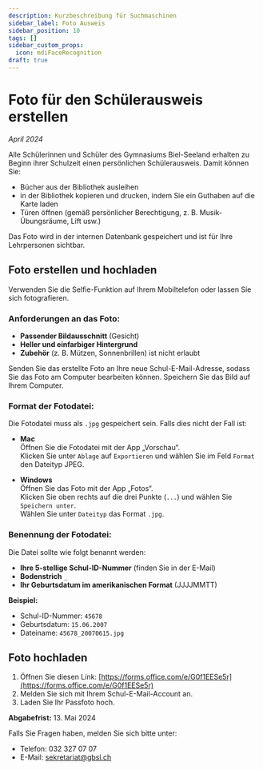 ```yaml
---
description: Kurzbeschreibung für Suchmaschinen
sidebar_label: Foto Ausweis
sidebar_position: 10
tags: []
sidebar_custom_props:
  icon: mdiFaceRecognition
draft: true
---
```


# Foto für den Schülerausweis erstellen

*April 2024*

Alle Schülerinnen und Schüler des Gymnasiums Biel-Seeland erhalten zu Beginn ihrer Schulzeit einen persönlichen Schülerausweis. Damit können Sie:

- Bücher aus der Bibliothek ausleihen
- in der Bibliothek kopieren und drucken, indem Sie ein Guthaben auf die Karte laden
- Türen öffnen (gemäß persönlicher Berechtigung, z. B. Musik-Übungsräume, Lift usw.)

Das Foto wird in der internen Datenbank gespeichert und ist für Ihre Lehrpersonen sichtbar.

## Foto erstellen und hochladen

Verwenden Sie die Selfie-Funktion auf Ihrem Mobiltelefon oder lassen Sie sich fotografieren.

### Anforderungen an das Foto:
- **Passender Bildausschnitt** (Gesicht)
- **Heller und einfarbiger Hintergrund**
- **Zubehör** (z. B. Mützen, Sonnenbrillen) ist nicht erlaubt

Senden Sie das erstellte Foto an Ihre neue Schul-E-Mail-Adresse, sodass Sie das Foto am Computer bearbeiten können. Speichern Sie das Bild auf Ihrem Computer.

### Format der Fotodatei:
Die Fotodatei muss als `.jpg` gespeichert sein. Falls dies nicht der Fall ist:

- **Mac**  
  Öffnen Sie die Fotodatei mit der App „Vorschau“.  
  Klicken Sie unter `Ablage` auf `Exportieren` und wählen Sie im Feld `Format` den Dateityp JPEG.

- **Windows**  
  Öffnen Sie das Foto mit der App „Fotos“.  
  Klicken Sie oben rechts auf die drei Punkte (`...`) und wählen Sie `Speichern unter`.  
  Wählen Sie unter `Dateityp` das Format `.jpg`.

### Benennung der Fotodatei:
Die Datei sollte wie folgt benannt werden:

- **Ihre 5-stellige Schul-ID-Nummer** (finden Sie in der E-Mail)
- **Bodenstrich** `_`
- **Ihr Geburtsdatum im amerikanischen Format** (JJJJMMTT)

**Beispiel:**
- Schul-ID-Nummer: `45678`
- Geburtsdatum: `15.06.2007`
- Dateiname: `45678_20070615.jpg`

## Foto hochladen
1. Öffnen Sie diesen Link: [https://forms.office.com/e/G0f1EESe5r](https://forms.office.com/e/G0f1EESe5r)
2. Melden Sie sich mit Ihrem Schul-E-Mail-Account an.
3. Laden Sie Ihr Passfoto hoch.

**Abgabefrist:** 13. Mai 2024

Falls Sie Fragen haben, melden Sie sich bitte unter:
- Telefon: 032 327 07 07
- E-Mail: sekretariat@gbsl.ch
